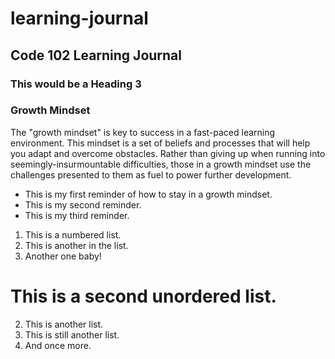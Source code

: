 # learning-journal
## Code 102 Learning Journal
### This would be a Heading 3

### Growth Mindset
The "growth mindset" is key to success in a fast-paced learning environment. This mindset is a set of beliefs and processes that will help you adapt and overcome obstacles. Rather than giving up when running into seemingly-insurmountable difficulties, those in a growth mindset use the challenges presented to them as fuel to power further development.

- This is my first reminder of how to stay in a growth mindset.
- This is my second reminder.
- This is my third reminder.

1. This is a numbered list.
1. This is another in the list.
1. Another one baby!

# This is a second unordered list.
2. This is another list.
2. This is still another list.                    
2. And once more.
